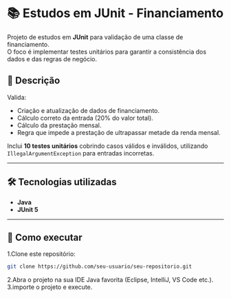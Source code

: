 # 📚 Estudos em JUnit - Financiamento

Projeto de estudos em **JUnit** para validação de uma classe de financiamento.  
O foco é implementar testes unitários para garantir a consistência dos dados e das regras de negócio.

## 📌 Descrição
Valida:
- Criação e atualização de dados de financiamento.
- Cálculo correto da entrada (20% do valor total).
- Cálculo da prestação mensal.
- Regra que impede a prestação de ultrapassar metade da renda mensal.

Inclui **10 testes unitários** cobrindo casos válidos e inválidos, utilizando `IllegalArgumentException` para entradas incorretas.

---

## 🛠 Tecnologias utilizadas
- **Java**
- **JUnit 5**

---

## 🚀 Como executar
 1.Clone este repositório:
   ```bash
   git clone https://github.com/seu-usuario/seu-repositorio.git
```
2.Abra o projeto na sua IDE Java favorita (Eclipse, IntelliJ, VS Code etc.).
3.importe o projeto e execute.
